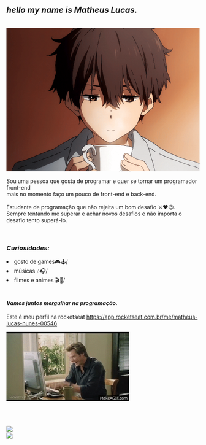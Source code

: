 ## *hello my name is Matheus Lucas.*
&nbsp;&nbsp;&nbsp;&nbsp;&nbsp;&nbsp;&nbsp;&nbsp;&nbsp;&nbsp;&nbsp;&nbsp;&nbsp;![oii](https://github.com/Lukeofwar/Lukeofwar/blob/main/a38a40c0af8cfdec294b0fb4553d6416.gif)

Sou uma pessoa que gosta de programar e quer se tornar um programador front-end <br/>
mais no momento faço um pouco de front-end e back-end.<br/>
<br/>
Estudante de programação que não rejeita um bom desafio ⚔❤😉.<br/>
Sempre tentando me superar e achar novos desafios e não importa o desafio 
tento superá-lo.


<br/>

### *Curiosidades:*

<li>gosto de games🎮🕹/ </li>

<li>músicas 🎶🎧/ </li>

<li>filmes e animes 🎬🎥/ </li>

 <br/>
 
 #### *Vamos juntos mergulhar na programação.*
Este é meu perfil na rocketseat https://app.rocketseat.com.br/me/matheus-lucas-nunes-00546

 ![helloo](https://github.com/Lukeofwar/Lukeofwar/blob/main/580429e3ffd3264c1aed7a5a96785bf14ab7ad1e.gif)

<br/><br/>
<td><img width="495px" color="#dddddd" align="left" src="https://github-readme-stats.vercel.app/api?username=Lukeofwar&theme=buefy" /> 
 
 <br/> 
 
 <img width="400px" align="left" src="https://github-readme-stats.vercel.app/api/top-langs/?username=Lukeofwar&hide=html&layout=compact&theme=buefy" />  
 
 <br/>
 
 

 









